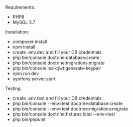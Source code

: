 Requirements:
- PHP8
- MySQL 5.7

Installation:
- composer install
- npm install
- create .env.dev and fill your DB credentials
- php bin/console doctrine:database:create
- php bin/console doctrine:migrations:migrate
- php bin/console lexik:jwt:generate-keypair
- npm run dev
- symfony server:start

Testing:
- create .env.test and fill your DB credentials
- php bin/console --env=test doctrine:database:create
- php bin/console --env=test doctrine:migrations:migrate
- php bin/console doctrine:fixtures:load --env=test
- php bin/phpunit